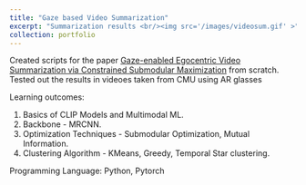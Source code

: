 ```yaml
---
title: "Gaze based Video Summarization"
excerpt: "Summarization results <br/><img src='/images/videosum.gif' >" 
collection: portfolio
---
```


Created scripts for the paper [Gaze-enabled Egocentric Video Summarization via Constrained Submodular Maximization](https://www.cv-foundation.org/openaccess/content_cvpr_2015/papers/Xu_Gaze-Enabled_Egocentric_Video_2015_CVPR_paper.pdf) from scratch. Tested out the results in videoes taken from CMU using AR glasses

Learning outcomes: 
1. Basics of CLIP Models and Multimodal ML.
2. Backbone - MRCNN.
3. Optimization Techniques - Submodular Optimization, Mutual Information.
4. Clustering Algorithm - KMeans, Greedy, Temporal Star clustering.

Programming Language:
Python, Pytorch